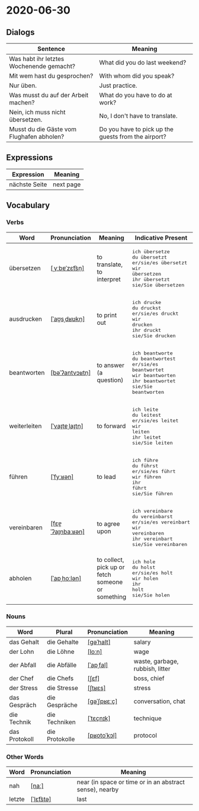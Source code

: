 # 2020-06-30

## Dialogs

| Sentence                                  | Meaning                                             |
| ----------------------------------------- | --------------------------------------------------- |
| Was habt ihr letztes Wochenende gemacht?  | What did you do last weekend?                       |
| Mit wem hast du gesprochen?               | With whom did you speak?                            |
| Nur üben.                                 | Just practice.                                      |
| Was musst du auf der Arbeit machen?       | What do you have to do at work?                     |
| Nein, ich muss nicht übersetzen.          | No, I don't have to translate.                      |
| Musst du die Gäste vom Flughafen abholen? | Do you have to pick up the guests from the airport? |

## Expressions

| Expression    | Meaning   |
| ------------- | --------- |
| nächste Seite | next page |

## Vocabulary

### Verbs

| Word         | Pronunciation | Meaning | Indicative Present |
| ------------ | ------------- | ------- | ------------------ |
|übersetzen|[[ˌyːbɐˈzɛt͡sn̩]](https://cdn.duden.de/_media_/audio/ID4127602_445218167.mp3)|to translate, to interpret|<pre>ich       übersetze<br>du        übersetzt<br>er/sie/es übersetzt<br>wir       übersetzen<br>ihr       übersetzt<br>sie/Sie   übersetzen</pre>|
|ausdrucken|[[ˈaʊ̯sˌdʁʊkn̩]](https://upload.wikimedia.org/wikipedia/commons/8/87/De-ausdrucken.ogg)|to print out|<pre>ich       drucke<br>du        druckst<br>er/sie/es druckt<br>wir       drucken<br>ihr       druckt<br>sie/Sie   drucken</pre>|
|beantworten|[[bəˈʔantvɔʁtn̩]](https://cdn.duden.de/_media_/audio/ID4134237_354127480.mp3)|to answer (a question)|<pre>ich       beantworte<br>du        beantwortest<br>er/sie/es beantwortet<br>wir       beantworten<br>ihr       beantwortet<br>sie/Sie   beantworten</pre>|
|weiterleiten|[[ˈvaɪ̯tɐˌlaɪ̯tn̩]](https://sounds.pons.com/audio_tts/de/Tdeen707535)|to forward|<pre>ich       leite<br>du        leitest<br>er/sie/es leitet<br>wir       leiten<br>ihr       leitet<br>sie/Sie   leiten</pre>|
|führen|[[ˈfyːʁən]](https://cdn.duden.de/_media_/audio/ID4109798_212783134.mp3)|to lead|<pre>ich       führe<br>du        führst<br>er/sie/es führt<br>wir       führen<br>ihr       führt<br>sie/Sie   führen</pre>|
|vereinbaren|[[fɛɐ̯ˈʔaɪ̯nbaːʁən]](https://cdn.duden.de/_media_/audio/ID4107040_86191941.mp3)|to agree upon|<pre>ich       vereinbare<br>du        vereinbarst<br>er/sie/es vereinbart<br>wir       vereinbaren<br>ihr       vereinbart<br>sie/Sie   vereinbaren</pre>|
|abholen|[[ˈapˌhoːlən]](https://cdn.duden.de/_media_/audio/ID4110757_501787976.mp3)|to collect, pick up or fetch someone or something|<pre>ich       hole<br>du        holst<br>er/sie/es holt<br>wir       holen<br>ihr       holt<br>sie/Sie   holen</pre>|

### Nouns

| Word          | Plural | Pronunciation | Meaning |
| ------------- | ------ | ------------- | ------- |
|das Gehalt|die Gehalte|[[ɡəˈhalt]](https://cdn.duden.de/_media_/audio/ID4109906_248647526.mp3)|salary|
|der Lohn|die Löhne|[[loːn]](https://cdn.duden.de/_media_/audio/ID4109097_436966500.mp3)|wage|
|der Abfall|die Abfälle|[[ˈapˌfal]](https://cdn.duden.de/_media_/audio/ID4116948_144087905.mp3)|waste, garbage, rubbish, litter|
|der Chef|die Chefs|[[ʃɛf]](https://cdn.duden.de/_media_/audio/ID4110352_395375844.mp3)|boss, chief|
|der Stress|die Stresse|[[ʃtʁɛs]](https://cdn.duden.de/_media_/audio/ID4112105_176112249.mp3)|stress|
|das Gespräch|die Gespräche|[[ɡəˈʃpʁɛːç]](https://cdn.duden.de/_media_/audio/ID4128389_381940992.mp3)|conversation, chat|
|die Technik|die Techniken|[[ˈtɛçnɪk]](https://cdn.duden.de/_media_/audio/ID4108638_437791011.mp3)|technique|
|das Protokoll|die Protokolle|[[pʁotoˈkɔl]](https://cdn.duden.de/_media_/audio/ID4112746_233201788.mp3)|protocol|

### Other Words

| Word   | Pronunciation | Meaning |
| ------ | ------------- | ------- |
|nah|[[naː]](https://upload.wikimedia.org/wikipedia/commons/b/b2/De-nah.ogg)|near (in space or time or in an abstract sense), nearby|
|letzte|[[ˈlɛt͡stə]](https://cdn.duden.de/_media_/audio/ID4117575_206091316.mp3)|last|

